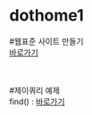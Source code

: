 # dothome1

#웹표준 사이트 만들기<br>
<a href="https://yongwan98.github.io/dothome1/webstandard/index.html">바로가기</a>


<br>
<br>
#제이쿼리 예제<br>
find() : <a href="https://yongwan98.github.io/dothome1/jquery/jquery04_find2.html">바로가기</a>
